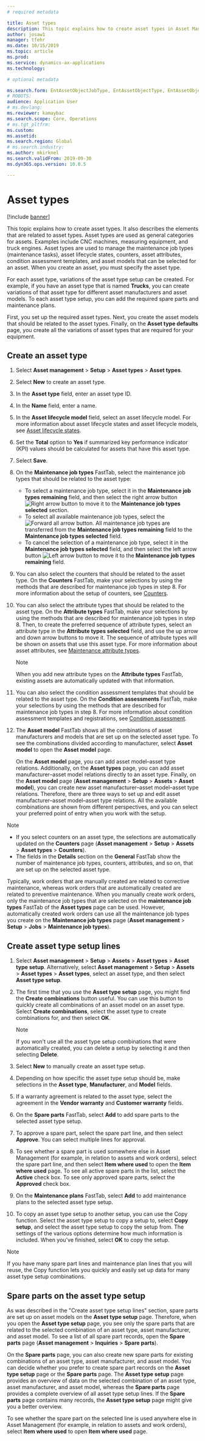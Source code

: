 ```yaml
---
# required metadata

title: Asset types
description: This topic explains how to create asset types in Asset Management. It also describes the elements that are related to asset types.
author: josaw1
manager: tfehr
ms.date: 10/15/2019
ms.topic: article
ms.prod: 
ms.service: dynamics-ax-applications
ms.technology: 

# optional metadata

ms.search.form: EntAssetObjectJobType, EntAssetObjectType, EntAssetObjectTypeDefaultSparePart, EntAssetObjectTypeDefaultSparePartApprove, EntAssetObjectTypeDefaultCreateCombinations, EntAssetObjectTypeDefault 
# ROBOTS: 
audience: Application User
# ms.devlang: 
ms.reviewer: kamaybac
ms.search.scope: Core, Operations
# ms.tgt_pltfrm: 
ms.custom: 
ms.assetid: 
ms.search.region: Global
# ms.search.industry: 
ms.author: mkirknel
ms.search.validFrom: 2019-09-30
ms.dyn365.ops.version: 10.0.5

---
```


# Asset types

[!include [banner](../../includes/banner.md)]



This topic explains how to create asset types. It also describes the elements that are related to asset types. Asset types are used as general categories for assets. Examples include CNC machines, measuring equipment, and truck engines. Asset types are used to manage the maintenance job types (maintenance tasks), asset lifecycle states, counters, asset attributes, condition assessment templates, and asset models that can be selected for an asset. When you create an asset, you must specify the asset type.

For each asset type, variations of the asset type setup can be created. For example, if you have an asset type that is named **Trucks**, you can create variations of that asset type for different asset manufacturers and asset models. To each asset type setup, you can add the required spare parts and maintenance plans.

First, you set up the required asset types. Next, you create the asset models that should be related to the asset types. Finally, on the **Asset type defaults** page, you create all the variations of asset types that are required for your equipment.

## Create an asset type

1. Select **Asset management** > **Setup** > **Asset types** > **Asset types**.
2. Select **New** to create an asset type.
3. In the **Asset type** field, enter an asset type ID.
4. In the **Name** field, enter a name.
5. In the **Asset lifecycle model** field, select an asset lifecycle model. For more information about asset lifecycle states and asset lifecycle models, see [Asset lifecycle states](object-stages.md).
6. Set the **Total** option to **Yes** if summarized key performance indicator (KPI) values should be calculated for assets that have this asset type.
7. Select **Save**.
8. On the **Maintenance job types** FastTab, select the maintenance job types that should be related to the asset type:

    - To select a maintenance job type, select it in the **Maintenance job types remaining** field, and then select the right arrow button ![Right arrow button](media/29-setup-for-objects.png) to move it to the **Maintenance job types selected** section.
    - To select all available maintenance job types, select the ![Forward all arrow](media/30-setup-for-objects.png) button. All maintenance job types are transferred from the **Maintenance job types remaining** field to the **Maintenance job types selected** field.
    - To cancel the selection of a maintenance job type, select it in the **Maintenance job types selected** field, and then select the left arrow button ![Left arrow button](media/31-setup-for-objects.png) to move it to the **Maintenance job types remaining** field.

9. You can also select the counters that should be related to the asset type. On the **Counters** FastTab, make your selections by using the methods that are described for maintenance job types in step 8. For more information about the setup of counters, see [Counters](counters.md).
10. You can also select the attribute types that should be related to the asset type. On the **Attribute types** FastTab, make your selections by using the methods that are described for maintenance job types in step 8. Then, to create the preferred sequence of attribute types, select an attribute type in the **Attribute types selected** field, and use the up arrow and down arrow buttons to move it. The sequence of attribute types will be shown on assets that use this asset type. For more information about asset attributes, see [Maintenance attribute types](../setup-for-functional-locations/specification-types.md).

    > [!NOTE]
    > When you add new attribute types on the **Attribute types** FastTab, existing assets are automatically updated with that information.

11. You can also select the condition assessment templates that should be related to the asset type. On the **Condition assessments** FastTab, make your selections by using the methods that are described for maintenance job types in step 8. For more information about condition assessment templates and registrations, see [Condition assessment](../setup-for-objects/condition-assessment.md).
12. The **Asset model** FastTab shows all the combinations of asset manufacturers and models that are set up on the selected asset type. To see the combinations divided according to manufacturer, select **Asset model** to open the **Asset model** page.

    On the **Asset model** page, you can add asset model–asset type relations. Additionally, on the **Asset types** page, you can add asset manufacturer–asset model relations directly to an asset type. Finally, on the **Asset model** page (**Asset management** \> **Setup** \> **Assets** \> **Asset model**), you can create new asset manufacturer–asset model–asset type relations. Therefore, there are three ways to set up and edit asset manufacturer–asset model–asset type relations. All the available combinations are shown from different perspectives, and you can select your preferred point of entry when you work with the setup.

> [!NOTE]
> - If you select counters on an asset type, the selections are automatically updated on the **Counters** page (**Asset management** > **Setup** > **Assets** > **Asset types** > **Counters**).
> - The fields in the **Details** section on the **General** FastTab show the number of maintenance job types, counters, attributes, and so on, that are set up on the selected asset type.

Typically, work orders that are manually created are related to corrective maintenance, whereas work orders that are automatically created are related to preventive maintenance. When you manually create work orders, only the maintenance job types that are selected on the **maintenance job types** FastTab of the **Asset types** page can be used. However, automatically created work orders can use all the maintenance job types you create on the **Maintenance job types** page (**Asset management** \> **Setup** \> **Jobs** \> **Maintenance job types**).

## Create asset type setup lines

1. Select **Asset management** \> **Setup** \> **Assets** \> **Asset types** \> **Asset type setup**. Alternatively, select **Asset management** \> **Setup** \> **Assets** \> **Asset types** \> **Asset types**, select an asset type, and then select **Asset type setup**.
2. The first time that you use the **Asset type setup** page, you might find the **Create combinations** button useful. You can use this button to quickly create all combinations of an asset model on an asset type. Select **Create combinations**, select the asset type to create combinations for, and then select **OK**.

    > [!NOTE]
    > If you won't use all the asset type setup combinations that were automatically created, you can delete a setup by selecting it and then selecting **Delete**.

3. Select **New** to manually create an asset type setup.
4. Depending on how specific the asset type setup should be, make selections in the **Asset type**, **Manufacturer**, and **Model** fields.
5. If a warranty agreement is related to the asset type, select the agreement in the **Vendor warranty** and **Customer warranty** fields. 
6. On the **Spare parts** FastTab, select **Add** to add spare parts to the selected asset type setup.
7. To approve a spare part, select the spare part line, and then select **Approve**. You can select multiple lines for approval.
8. To see whether a spare part is used somewhere else in Asset Management (for example, in relation to assets and work orders), select the spare part line, and then select **Item where used** to open the **Item where used** page. To see all active spare parts in the list, select the **Active** check box. To see only approved spare parts, select the **Approved** check box.
9. On the **Maintenance plans** FastTab, select **Add** to add maintenance plans to the selected asset type setup.
10. To copy an asset type setup to another setup, you can use the Copy function. Select the asset type setup to copy a setup to, select **Copy setup**, and select the asset type setup to copy the setup from. The settings of the various options determine how much information is included. When you've finished, select **OK** to copy the setup.

> [!NOTE]
> If you have many spare part lines and maintenance plan lines that you will reuse, the Copy function lets you quickly and easily set up data for many asset type setup combinations.

## Spare parts on the asset type setup

As was described in the "Create asset type setup lines" section, spare parts are set up on asset models on the **Asset type setup** page. Therefore, when you open the **Asset type setup** page, you see only the spare parts that are related to the selected combination of an asset type, asset manufacturer, and asset model. To see a list of all spare part records, open the **Spare parts** page (**Asset management** \> **Inquiries** \> **Spare parts**).

On the **Spare parts** page, you can also create new spare parts for existing combinations of an asset type, asset manufacturer, and asset model. You can decide whether you prefer to create spare part records on the **Asset type setup** page or the **Spare parts** page. The **Asset type setup** page provides an overview of data on the selected combination of an asset type, asset manufacturer, and asset model, whereas the **Spare parts** page provides a complete overview of all asset type setup lines. If the **Spare parts** page contains many records, the **Asset type setup** page might give you a better overview.

To see whether the spare part on the selected line is used anywhere else in Asset Management (for example, in relation to assets and work orders), select **Item where used** to open **Item where used** page. 


